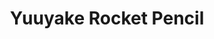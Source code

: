 --- 
title: "Yuuyake Rocket Pencil"
publishdate: "2019-6-9T16:48:46+02:00"
src: "https://365manga.net/manga/yuuyake-rocket-pencil"
image: "https://data.365manga.net/images/thumbnails/16126-yuuyake-rocket-pencil.jpg"
description: "Satomi's mother has left her father, but Satomi still waits for her at the family stationery shop. When Satomi's father, who has become an otaku and given up on life, decides to close the shop, she begs him to turn it over to her instead. Yuuyake Rocket Pencil relates the struggles and triumphs of an elementary-school girl who runs a store on her own."
---